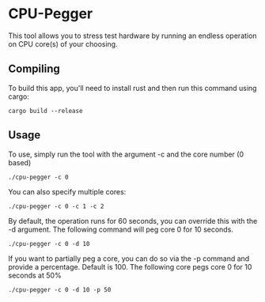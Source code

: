 # CPU-Pegger
This tool allows you to stress test hardware by running an endless operation on CPU core(s) of your choosing.

## Compiling
To build this app, you'll need to install rust and then run this command using cargo:
```
cargo build --release
```

## Usage
To use, simply run the tool with the argument -c and the core number (0 based)
```
./cpu-pegger -c 0
```

You can also specify multiple cores:
```
./cpu-pegger -c 0 -c 1 -c 2
```

By default, the operation runs for 60 seconds, you can override this with the -d argument. The following command will peg core 0 for 10 seconds.
```
./cpu-pegger -c 0 -d 10
```

If you want to partially peg a core, you can do so via the -p command and provide a percentage. Default is 100. The following core pegs core 0 for 10 seconds at 50%
```
./cpu-pegger -c 0 -d 10 -p 50
```

